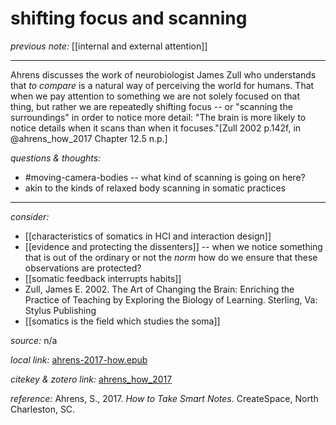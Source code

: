 # shifting focus and scanning

_previous note:_ [[internal and external attention]]

---

Ahrens discusses the work of neurobiologist James Zull who understands that _to compare_ is a natural way of perceiving the world for humans. That when we pay attention to something we are not solely focused on that thing, but rather we are repeatedly shifting focus -- or "scanning the surroundings" in order to notice more detail: "The brain is more likely to notice details when it scans than when it focuses."[Zull 2002 p.142f, in @ahrens_how_2017 Chapter 12.5 n.p.]


_questions & thoughts:_

- #moving-camera-bodies -- what kind of scanning is going on here?
- akin to the kinds of relaxed body scanning in somatic practices

--- 

_consider:_ 

- [[characteristics of somatics in HCI and interaction design]]
- [[evidence and protecting the dissenters]] -- when we notice something that is out of the ordinary or not the _norm_ how do we ensure that these observations are protected? 
- [[somatic feedback interrupts habits]]
- Zull, James E. 2002. The Art of Changing the Brain: Enriching the Practice of Teaching by Exploring the Biology of Learning. Sterling, Va: Stylus Publishing
- [[somatics is the field which studies the soma]]


_source:_  n/a

_local link:_ [ahrens-2017-how.epub](hook://file/lRSdYh2RT?p=RHJvcGJveC9iaWJsaW9ncmFwaHkgcGRmcw==&n=ahrens-2017-how.epub)

_citekey & zotero link:_ [ahrens_how_2017](zotero://select/items/1_RFS2KGG9)

_reference:_ Ahrens, S., 2017. _How to Take Smart Notes_. CreateSpace, North Charleston, SC.